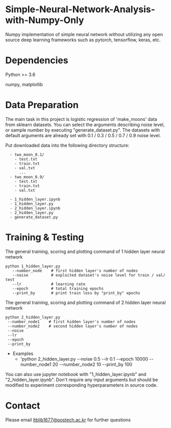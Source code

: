 # Simple-Neural-Network-Analysis-with-Numpy-Only

Numpy implementation of simple neural network without utilizing any open source deep learning frameworks such as pytorch, tensorflow, keras, etc. 



# Dependencies

Python >= 3.6

numpy, matplotlib


# Data Preparation

The main task in this project is logistic regression of 'make_moons' data from sklearn datasets. 
You can select the arguments describing noise level, or sample number by executing "generate_dataset.py". 
The datasets with default arguments are already set with 0.1 / 0.3 / 0.5 / 0.7 / 0.9 noise level. 

Put downloaded data into the following directory structure:

```
  - two_moon_0.1/
    - test.txt
    - train.txt
    - val.txt
      ...
  - two_moon_0.9/
    - test.txt
    - train.txt
    - val.txt
    
  - 1_hidden_layer.ipynb
  - 1_hidden_layer.py
  - 2_hidden_layer.ipynb
  - 2_hidden_layer.py
  - generate_dataset.py
```
   
   
   
# Training & Testing
  
The general training, scoring and plotting command of 1 hidden layer neural network
```
python 1_hidden_layer.py
   --number_node    # first hidden layer's number of nodes
   --noise          # exploited dataset's noise level for train / val/ test
   --lr             # learning rate
   --epoch          # total training epochs
   --print_by       # print train loss by "print_by" epochs
```

The general training, scoring and plotting command of 2 hidden layer neural network
```
python 2_hidden_layer.py
 --number_node1    # first hidden layer's number of nodes
 --number_node2    # second hidden layer's number of nodes
 --noise
 --lr
 --epoch
 --print_by
```

- Examples
  - 'python 2_hidden_layer.py --noise 0.5 --lr 0.1 --epoch 10000 --number_node1 20 --number_node2 10 --print_by 100
  

You can also use jupyter notebook with "1_hidden_layer.ipynb" and "2_hidden_layer.ipynb".
Don't require any input arguments but should be modified to experiment corresponding hyperparameters in source code.
  
# Contact
Please email ltbljb1677@postech.ac.kr for further questions
